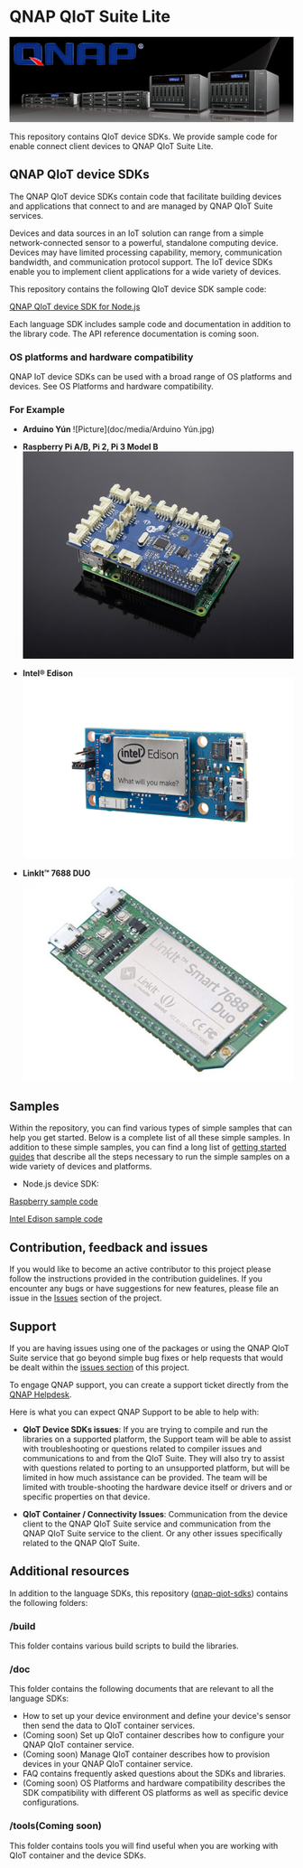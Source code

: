 

# QNAP QIoT Suite Lite 

![Picture](doc/media/Qnap-Banner.jpg)

This repository contains QIoT device SDKs. We provide sample code for enable connect client devices to QNAP QIoT Suite Lite. 

## QNAP QIoT device SDKs

The QNAP QIoT device SDKs contain code that facilitate building devices and applications that connect to and are managed by QNAP QIoT Suite services.

Devices and data sources in an IoT solution can range from a simple network-connected sensor to a powerful, standalone computing device. Devices may have limited processing capability, memory, communication bandwidth, and communication protocol support. The IoT device SDKs enable you to implement client applications for a wide variety of devices.

This repository contains the following QIoT device SDK sample code:

[QNAP QIoT device SDK for Node.js](nodejs/)

Each language SDK includes sample code and documentation in addition to the library code. 
The API reference documentation is coming soon.

### OS platforms and hardware compatibility

QNAP IoT device SDKs can be used with a broad range of OS platforms and devices. See OS Platforms and hardware compatibility.


### For Example

- **Arduino Yún**
![Picture](doc/media/Arduino Yún.jpg)

- **Raspberry Pi A/B, Pi 2, Pi 3 Model B**
![Picture](doc/media/GrovePi_Plus_By_Dexter_Industries_For_the_Raspberry_Pi.JPG)

- **Intel® Edison**
![Picture](doc/media/Intel-edison-mini-board.png)

- **LinkIt™ 7688 DUO**
![Picture](doc/media/Linkit_7688_DUO.jpg)

## Samples

Within the repository, you can find various types of simple samples that can help you get started.
Below is a complete list of all these simple samples.
In addition to these simple samples, you can find a long list of [getting started guides](doc/set_out) that describe all the steps necessary to run the simple samples on a wide variety of devices and platforms.

- Node.js device SDK:

[Raspberry sample code](nodejs/device/intel-edison/examples)

[Intel Edison sample code](nodejs/device/raspberrypi/examples)

## Contribution, feedback and issues

If you would like to become an active contributor to this project please follow the instructions provided in the contribution guidelines.
If you encounter any bugs or have suggestions for new features, please file an issue in the [Issues](https://github.com/QNAP/qnap-iot-sdks/issues) section of the project.

## Support

If you are having issues using one of the packages or using the QNAP QIoT Suite service that go beyond simple bug fixes or help requests that would be dealt within the [issues section](https://github.com/qnap-dev/qnap-qiot-sdks/issues) of this project.

To engage QNAP support, you can create a support ticket directly from the [QNAP Helpdesk](https://helpdesk.qnap.com/).

Here is what you can expect QNAP Support to be able to help with:

* **QIoT Device SDKs issues**: If you are trying to compile and run the libraries on a supported platform, the Support team will be able to assist with troubleshooting or questions related to compiler issues and communications to and from the QIoT Suite.  They will also try to assist with questions related to porting to an unsupported platform, but will be limited in how much assistance can be provided.  The team will be limited with trouble-shooting the hardware device itself or drivers and or specific properties on that device. 

* **QIoT Container / Connectivity Issues**: Communication from the device client to the QNAP QIoT Suite service and communication from the QNAP QIoT Suite service to the client.  Or any other issues specifically related to the QNAP QIoT Suite.

## Additional resources

In addition to the language SDKs, this repository ([qnap-qiot-sdks](https://github.com/qnap-dev/qnap-qiot-sdks)) contains the following folders:

### /build

This folder contains various build scripts to build the libraries.

### /doc

This folder contains the following documents that are relevant to all the language SDKs:

-  How to set up your device environment and define your device's sensor then send the data to QIoT container services.
- (Coming soon) Set up QIoT container describes how to configure your QNAP QIoT container service.
- (Coming soon) Manage QIoT container describes how to provision devices in your QNAP QIoT container service.
- FAQ contains frequently asked questions about the SDKs and libraries.
- (Coming soon) OS Platforms and hardware compatibility describes the SDK compatibility with different OS platforms as well as specific device configurations.

### /tools(Coming soon)

This folder contains tools you will find useful when you are working with QIoT container and the device SDKs.
